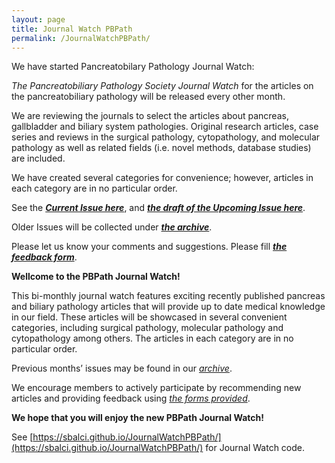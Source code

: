 ```yaml
---
layout: page
title: Journal Watch PBPath
permalink: /JournalWatchPBPath/
---
```


We have started Pancreatobilary Pathology Journal Watch:

<p><em>The Pancreatobiliary Pathology Society Journal Watch</em> for the articles on the pancreatobiliary pathology will be released every other month.</p>
<p>We are reviewing the journals to select the articles about pancreas, gallbladder and biliary system pathologies. Original research articles, case series and reviews in the surgical pathology, cytopathology, and molecular pathology as well as related fields (i.e. novel methods, database studies) are included.</p>
<p>We have created several categories for convenience; however, articles in each category are in no particular order.</p>
<p>See the <a href="http://pbpath.org/journal-watch/"><strong><em>Current Issue here</em></strong></a>, and <a href="http://pbpath.org/journal-watch-upcoming-issue/"><strong><em>the draft of the Upcoming Issue here</em></strong></a>.</p>
<p>Older Issues will be collected under <a href="http://pbpath.org/journal-watch-archive/"><strong><em>the archive</em></strong></a>.</p>
<p>Please let us know your comments and suggestions. Please fill <a href="https://docs.google.com/forms/d/e/1FAIpQLSeD3Z9J6Y7eMmiyM12f_SfAmHUlykb1zxZcwO6lg7cebGYQIQ/viewform" target="_blank" rel="noopener"><strong><em>the feedback form</em></strong></a>.</p>

**Wellcome to the PBPath Journal Watch!** 

This bi-monthly journal watch features exciting recently published pancreas and biliary pathology articles that will provide up to date medical knowledge in our field. These articles will be showcased in several convenient categories, including surgical pathology, molecular pathology and cytopathology among others. The articles in each category are in no particular order.  

Previous months’ issues may be found in our *[archive](http://pbpath.org/journal-watch-archive/)*.  

We encourage members to actively participate by recommending new articles and providing feedback using *[the forms provided](https://docs.google.com/forms/d/e/1FAIpQLSeD3Z9J6Y7eMmiyM12f_SfAmHUlykb1zxZcwO6lg7cebGYQIQ/viewform)*.  

**We hope that you will enjoy the new PBPath Journal Watch!**  


See [https://sbalci.github.io/JournalWatchPBPath/](https://sbalci.github.io/JournalWatchPBPath/) for Journal Watch code.